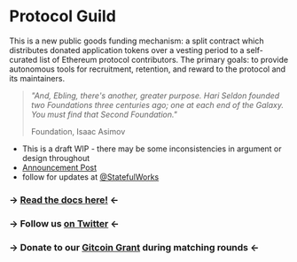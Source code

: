 # Protocol Guild

This is a new public goods funding mechanism: a split contract which distributes donated application tokens over a vesting period to a self-curated list of Ethereum protocol contributors. The primary goals: to provide autonomous tools for recruitment, retention, and reward to the protocol and its maintainers.

> *"And, Ebling, there's another, greater purpose. Hari Seldon founded two Foundations three centuries ago; one at each end of the Galaxy. You must find that Second Foundation."*
>
> Foundation, Isaac Asimov

- This is a draft WIP - there may be some inconsistencies in argument or design throughout
- [Announcement Post](https://stateful.mirror.xyz/mEDvFXGCKdDhR-N320KRtsq60Y2OPk8rHcHBCFVryXY)
- follow for updates at [@StatefulWorks](https://twitter.com/StatefulWorks)

### → [Read the docs here!](https://protocol-guild.readthedocs.io/en/latest/index.html#) ←
### → Follow us [on Twitter](https://twitter.com/protocolguild) ←
### → Donate to our [Gitcoin Grant](https://gitcoin.co/grants/4832/protocol-guild) during matching rounds ←
